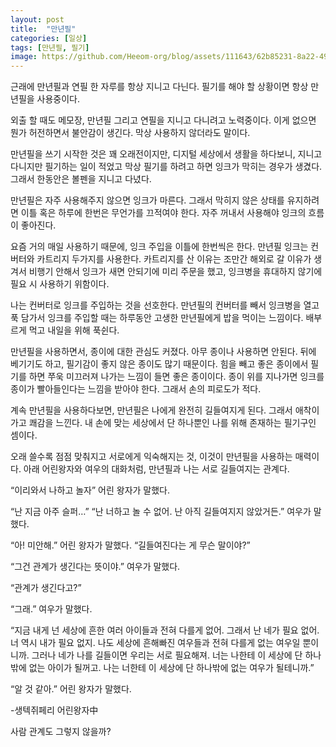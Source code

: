 ```yaml
---
layout: post
title:  "만년필"
categories: [일상]
tags: [만년필, 필기]
image: https://github.com/Heeom-org/blog/assets/111643/62b85231-8a22-4964-90ea-6f0c5058ac45
---
```

근래에 만년필과 연필 한 자루를 항상 지니고 다닌다. 필기를 해야 할 상황이면 항상 만년필을 사용중이다.

외출 할 때도 메모장, 만년필 그리고 연필을 지니고 다니려고 노력중이다. 이게 없으면 뭔가 허전하면서 불안감이 생긴다. 막상 사용하지 않더라도 말이다.

만년필을 쓰기 시작한 것은 꽤 오래전이지만, 디지털 세상에서 생활을 하다보니, 지니고 다니지만 필기하는 일이 적었고 막상 필기를 하려고 하면 잉크가 막히는 경우가 생겼다. 그래서 한동안은 볼펜을 지니고 다녔다.

만년필은 자주 사용해주지 않으면 잉크가 마른다. 그래서 막히지 않은 상태를 유지하려면 이틀 혹은 하루에 한번은 무언가를 끄적여야 한다. 자주 꺼내서 사용해야 잉크의 흐름이 좋아진다.

요즘 거의 매일 사용하기 때문에, 잉크 주입을 이틀에 한번씩은 한다. 만년필 잉크는 컨버터와 카트리지 두가지를 사용한다. 카트리지를 산 이유는 조만간 해외로 갈 이유가 생겨서 비행기 안해서 잉크가 새면 안되기에 미리 주문을 했고, 잉크병을 휴대하지 않기에 필요 시 사용하기 위함이다.

나는 컨버터로 잉크를 주입하는 것을 선호한다. 만년필의 컨버터를 빼서 잉크병을 열고 푹 담가서 잉크를 주입할 때는 하루동안 고생한 만년필에게 밥을 먹이는 느낌이다. 배부르게 먹고 내일을 위해 푹쉰다.

만년필을 사용하면서, 종이에 대한 관심도 커졌다. 아무 종이나 사용하면 안된다. 뒤에 베기기도 하고, 필기감이 좋지 않은 종이도 많기 때문이다. 힘을 빼고 좋은 종이에서 필기를 하면 쭈욱 미끄러져 나가는 느낌이 들면 좋은 종이이다. 종이 위를 지나가면 잉크를 종이가 빨아들인다는 느낌을 받아야 한다. 그래서 손의 피로도가 적다.

계속 만년필을 사용하다보면, 만년필은 나에게 완전히 길들여지게 된다. 그래서 애착이 가고 쾌감을 느낀다. 내 손에 맞는 세상에서 단 하나뿐인 나를 위해 존재하는 필기구인 셈이다.

오래 쓸수록 점점 맞춰지고 서로에게 익숙해지는 것, 이것이 만년필을 사용하는 매력이다. 아래 어린왕자와 여우의 대화처럼, 만년필과 나는 서로 길들여지는 관계다.

“이리와서 나하고 놀자” 어린 왕자가 말했다.

“난 지금 아주 슬퍼…” “난 너하고 놀 수 없어. 난 아직 길들여지지 않았거든.” 여우가 말했다.

“아! 미안해.” 어린 왕자가 말했다. “길들여진다는 게 무슨 말이야?”

“그건 관계가 생긴다는 뜻이야.” 여우가 말했다.

“관계가 생긴다고?”

“그래.” 여우가 말했다.

“지금 내게 넌 세상에 흔한 여러 아이들과 전혀 다를게 없어. 그래서 난 네가 필요 없어. 너 역시 내가 필요 없지. 나도 세상에 흔해빠진 여우들과 전혀 다를게 없는 여우일 뿐이니까. 그러나 네가 나를 길들이면 우리는 서로 필요해져. 너는 나한테 이 세상에 단 하나밖에 없는 아이가 될꺼고. 나는 너한테 이 세상에 단 하나밖에 없는 여우가 될테니까.”

“알 것 같아.” 어린 왕자가 말했다.

-생텍쥐페리 어린왕자中

사람 관계도 그렇지 않을까?
